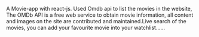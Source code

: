 A Movie-app with react-js. Used Omdb api to list the movies in the website, The OMDb API is a free web service to obtain movie information, all content and images on the site are contributed and maintained.Live search of the movies, you can add your favourite movie into your watchlist...... 


